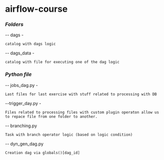 # airflow-course
### _**Folders**_

-- dags -

    catalog with dags logic

-- dags_data -
    
    catalog with file for executing one of the dag logic

### _**Python file**_

-- jobs_dag.py - 

    Last files for last exercise with stuff related to processing with DB
 
 --trigger_day.py -
 
    Files related to processing files with custom plugin operaton allow us to repace file from one folder to another.
    
-- branching.py

    Task with branch operator logic (based on logic condition)
    
    
-- dyn_gen_dag.py


    Creation dag via globals()[dag_id]